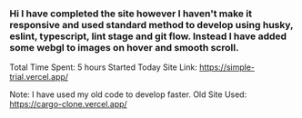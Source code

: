 ### Hi I have completed the site however I haven't make it responsive and used standard method to develop using husky, eslint, typescript, lint stage and git flow. Instead I have added some webgl to images on hover and smooth scroll.

Total Time Spent: 5 hours
Started Today
Site Link: https://simple-trial.vercel.app/

Note:
I have used my old code to develop faster.
Old Site Used: https://cargo-clone.vercel.app/
